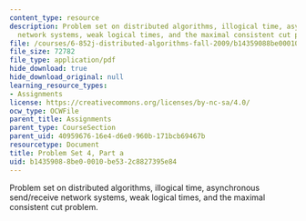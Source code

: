 ```yaml
---
content_type: resource
description: Problem set on distributed algorithms, illogical time, asynchronous send/receive
  network systems, weak logical times, and the maximal consistent cut problem.
file: /courses/6-852j-distributed-algorithms-fall-2009/b14359088be00010be532c8827395e84_MIT6_852JF09_pset4a.pdf
file_size: 72782
file_type: application/pdf
hide_download: true
hide_download_original: null
learning_resource_types:
- Assignments
license: https://creativecommons.org/licenses/by-nc-sa/4.0/
ocw_type: OCWFile
parent_title: Assignments
parent_type: CourseSection
parent_uid: 40959676-16e4-d6e0-960b-171bcb69467b
resourcetype: Document
title: Problem Set 4, Part a
uid: b1435908-8be0-0010-be53-2c8827395e84
---
```

Problem set on distributed algorithms, illogical time, asynchronous send/receive network systems, weak logical times, and the maximal consistent cut problem.